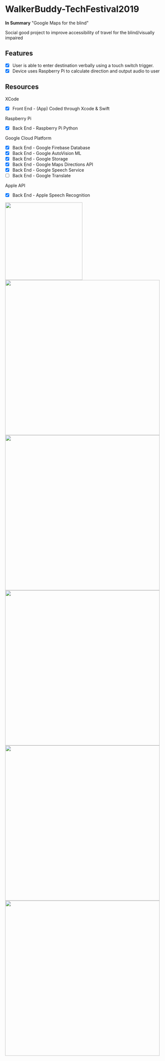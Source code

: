 # WalkerBuddy-TechFestival2019

**In Summary** "Google Maps for the blind"

Social good project to improve accessibility of travel for the blind/visually impaired

## Features
- [X] User is able to enter destination verbally using a touch switch trigger.
- [X] Device uses Raspberry Pi to calculate direction and output audio to user

## Resources
XCode
- [X] Front End - (App) Coded through Xcode & Swift

Raspberry Pi

- [X] Back End - Raspberry Pi Python

Google Cloud Platform

- [X] Back End - Google Firebase Database
- [X] Back End - Google AutoVision ML
- [X] Back End - Google Storage
- [X] Back End - Google Maps Directions API
- [X] Back End - Google Speech Service
- [ ] Back End - Google Translate

Apple API

- [X] Back End - Apple Speech Recognition

<img src="https://github.com/kc3585/WalkerBuddy-TechFestival2019/blob/master/designDescription.PNG" width=250><br>
<img src="https://github.com/kc3585/WalkerBuddy-TechFestival2019/blob/master/homeScreen.PNG" width=500><br>
<img src="https://github.com/kc3585/WalkerBuddy-TechFestival2019/blob/master/screen.PNG" width=500><br>
<img src="https://github.com/kc3585/WalkerBuddy-TechFestival2019/blob/master/Firebase.png" width=500><br>
<img src="https://github.com/kc3585/WalkerBuddy-TechFestival2019/blob/master/Storage.png" width=500><br>
<img src="https://github.com/kc3585/WalkerBuddy-TechFestival2019/blob/master/thumbnail.PNG" width=500><br>
